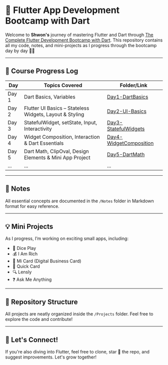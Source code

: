 # 📱 Flutter App Development Bootcamp with Dart  

Welcome to **Shwon's** journey of mastering Flutter and Dart through [The Complete Flutter Development Bootcamp with Dart](https://www.udemy.com/course/flutter-bootcamp-with-dart/). This repository contains all my code, notes, and mini-projects as I progress through the bootcamp day by day 🚀✨  

---

## 📅 **Course Progress Log**

| Day  | Topics Covered | Folder/Link |
|------|----------------|-------------|
| Day 1 | Dart Basics, Variables | [Day1-DartBasics](./Notes/Day-1-DartBasics.md) |
| Day 2 | Flutter UI Basics – Stateless Widgets, Layout & Styling | [Day2-UI-Basics](./Notes/Day-2-UI-Basics.md) |
| Day 3 | StatefulWidget, setState, Input, Interactivity | [Day3-StatefulWidgets](./Notes/Day-3-StatefulWidgets.md) |
| Day 4 | Widget Composition, Interaction & Dart Essentials | [Day4-WidgetComposition](./Notes/Day-4-WidgetComposition.md) |
| Day 5 | Dart Math, ClipOval, Design Elements & Mini App Project | [Day5-DartMath](./Notes/Day-5-DartMath.md) |
| ...  | ... | ... |

---

## 📝 **Notes**
All essential concepts are documented in the `/Notes` folder in Markdown format for easy reference.

---

## 💡 **Mini Projects**
As I progress, I’m working on exciting small apps, including:
- 🎲 Dice Play  
- 💰 I Am Rich  
- 📇 Mi Card (Digital Business Card)  
- 📝 Quick Card  
- 🔍 Lensly  
- ❓ Ask Me Anything  

---

## 🔗 **Repository Structure**
All projects are neatly organized inside the `/Projects` folder. Feel free to explore the code and contribute!

---

## 🚀 **Let's Connect!**
If you're also diving into Flutter, feel free to clone, star 🌟 the repo, and suggest improvements. Let's grow together!  



